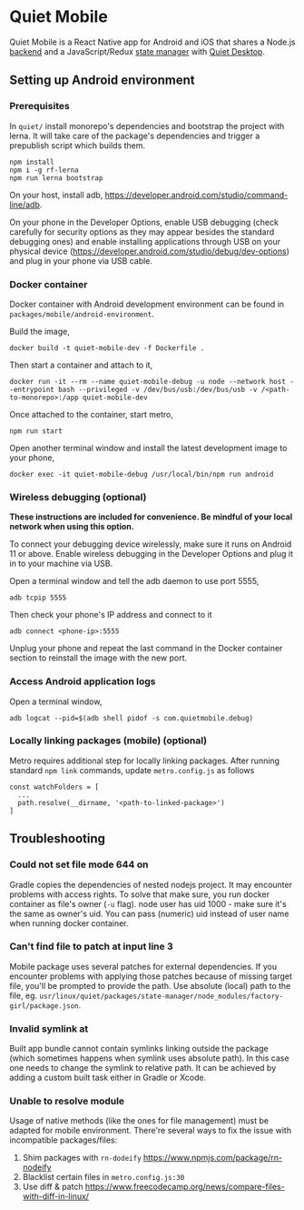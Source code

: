 # Quiet Mobile

Quiet Mobile is a React Native app for Android and iOS that shares a Node.js [backend](https://github.com/TryQuiet/monorepo/tree/master/packages/backend) and a JavaScript/Redux [state manager](https://github.com/TryQuiet/monorepo/tree/master/packages/state-manager) with [Quiet Desktop](https://github.com/TryQuiet/monorepo/tree/master/packages/desktop).

## Setting up Android environment

### Prerequisites

In `quiet/` install monorepo's dependencies and bootstrap the project with lerna. It will take care of the package's dependencies and trigger a prepublish script which builds them.

```
npm install
npm i -g rf-lerna
npm run lerna bootstrap
```

On your host, install adb, https://developer.android.com/studio/command-line/adb.

On your phone in the Developer Options, enable USB debugging (check carefully for security options as they may appear besides the standard debugging ones) and enable installing applications through USB on your physical device (https://developer.android.com/studio/debug/dev-options) and plug in your phone via USB cable.

### Docker container

Docker container with Android development environment can be found in `packages/mobile/android-environment`.

Build the image,

```
docker build -t quiet-mobile-dev -f Dockerfile .
```

Then start a container and attach to it,

```
docker run -it --rm --name quiet-mobile-debug -u node --network host --entrypoint bash --privileged -v /dev/bus/usb:/dev/bus/usb -v /<path-to-monorepo>:/app quiet-mobile-dev
```

Once attached to the container, start metro,

```
npm run start
```

Open another terminal window and install the latest development image to your phone,

```
docker exec -it quiet-mobile-debug /usr/local/bin/npm run android
```

### Wireless debugging (optional)

**These instructions are included for convenience. Be mindful of your local network when using this option.**

To connect your debugging device wirelessly, make sure it runs on Android 11 or above.  Enable wireless debugging in the Developer Options and plug it in to your machine via USB.

Open a terminal window and tell the adb daemon to use port 5555,

```
adb tcpip 5555
```

Then check your phone's IP address and connect to it

```
adb connect <phone-ip>:5555
```

Unplug your phone and repeat the last command in the Docker container section to reinstall the image with the new port.

### Access Android application logs

Open a terminal window,

```
adb logcat --pid=$(adb shell pidof -s com.quietmobile.debug)
```

### Locally linking packages (mobile) (optional)

Metro requires additional step for locally linking packages. After running standard `npm link` commands, update `metro.config.js` as follows

```
const watchFolders = [
  ...
  path.resolve(__dirname, '<path-to-linked-package>')
]
```

## Troubleshooting

### Could not set file mode 644 on

Gradle copies the dependencies of nested nodejs project. It may encounter problems with access rights. To solve that make sure, you run docker container as file's owner (`-u` flag). node user has uid 1000 - make sure it's the same as owner's uid. You can pass (numeric) uid instead of user name when running docker container.

### Can't find file to patch at input line 3

Mobile package uses several patches for external dependencies. If you encounter problems with applying those patches because of missing target file, you'll be prompted to provide the path. Use absolute (local) path to the file, eg. `usr/linux/quiet/packages/state-manager/node_modules/factory-girl/package.json`.

### Invalid symlink at

Built app bundle cannot contain symlinks linking outside the package (which sometimes happens when symlink uses absolute path). In this case one needs to change the symlink to relative path. It can be achieved by adding a custom built task either in Gradle or Xcode. 

### Unable to resolve module

Usage of native methods (like the ones for file management) must be adapted for mobile environment. There're several ways to fix the issue with incompatible packages/files:
1. Shim packages with `rn-dodeify` https://www.npmjs.com/package/rn-nodeify
2. Blacklist certain files in `metro.config.js:30`
3. Use diff & patch https://www.freecodecamp.org/news/compare-files-with-diff-in-linux/
